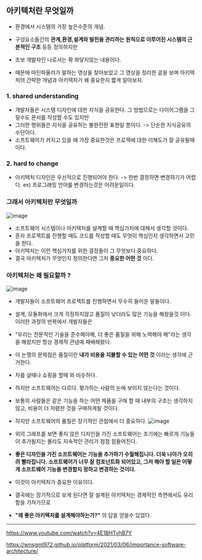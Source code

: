 ## 아키텍처란 무엇일까 
  * 환경에서 시스템의 가장 높은수준의 개념.
  * 구성요소들간의 __관계,환경,설계와 발전을 관리하는 원칙으로 이루어진 시스템의 근본적인 구조__ 등등 정의하지만

* 초보 개발자인 나로서는 확 와닿지않는 내용이다. 
* 때문에 마틴파울러가 말하는 영상을 찾아보았고 그 영상을 정리한 글을 보며 아키텍처의 간략한 개념과 아키텍처가 왜 중요한지 짧게 알아보자.

### 1. shared understanding
* 개발자들은 시스템 디자인에 대한 지식을 공유한다. 그 방법으로는 다이어그램을 그릴수도 문서를 작성할 수도 있지만
* 그러한 행위들은 지식을 공유하는 불완전한 표현일 뿐이다. -> 단순한 지식공유의 수단이다.
* 소프트웨어가 커지고 있을 때 가장 중요한것은 프로젝에 대한 이해도가 잘 공유될때 이다.

### 2. hard to change
* 아키텍처 디자인은 우선적으로 진행되어야 한다. -> 한번 결정하면 변경하기가 어렵다. ex) 프로그래밍 언어를 변경하는것은 어려운일이다.

### 그래서 아키텍처란 무엇일까
![image](https://user-images.githubusercontent.com/108817236/223921613-06bbaa89-1e6e-4722-8863-34c4cf6d3ece.png)

*  소프트웨어 시스템이나 아키텍처를 설계할 때 핵심가치에 대해서 생각할 것이다.
*  혼자 프로젝트를 진행할 때도 코드를 작성할 때도 무엇이 핵심인지 생각하면서 고민을 한다.
*  아키텍처는 이런 핵심가치를 위한 결정들이 그 무엇보다 중요하다.
*  결국 아키텍처가 무엇인지 정의한다면 그저 __중요한 어떤 것__ 이다.

### 아키텍처는 왜 필요할까 ?
![image](https://user-images.githubusercontent.com/108817236/224221088-8ae48570-b473-4d3e-99cd-059b8f4a7825.png)

* 개발자들이 소프트웨어 프로젝트를 진행하면서 무수히 들어온 말들이다.
* 설계, 모듈화에서 크게 걱정하지않고 품질이 낮더라도 많은 기능을 해왔을것 이다. 이러한 과정의 반복에서 개발자들은
* "우리는 전문적인 기술을 준수해야해, 더 좋은 품질을 위해 노력해야 해"라는 생각을 해왔지만 항상 경제적 관념에 패배해왔다.
* 이 논쟁의 문제점은 품질이란 __내가 비용을 지불할 수 있는 어떤 것__ 이라는 생각에 근거한다.

* 차를 살때나 쇼핑을 할때 와 비슷하다.

* 하지만 소프트웨어는 다르다. 평가하는 사람의 눈에 보이지 않는다는 것이다.
* 보통의 사람들은 같은 기능을 하는 어떤 제품을 구매 할 때 내부의 구조는 생각하지 않고, 비용이 더 저렴한 것을 구매하게될 것이다.
* 하지만 소프트웨어의 품질은 장기적인 관점에서 더 중요하다.
 ![image](https://user-images.githubusercontent.com/108817236/224221986-a86d9bc4-6be6-47a8-903e-c3b345214e9a.png)

* 위의 그래프를 보면 좋지 않은 디자인을 가진 소프트웨어는 초기에는 빠르게 기능들이 추가될지는 몰라도 지속적인 관리가 점점 힘들어진다.
* __좋은 디자인을 가진 소프트웨어는 기능을 추가하기 수월해집니다. 더욱 나아가 오히려 빨라집니다. 소프트웨어가 너무 잘 컴포넌트화 되어있고, 그저 해야 할 일은 어떻게 소프트웨어 기능을 변경할지 정하고 변경하는 것이다.__
* 이것이 아키텍처가 중요한 이유이다.
* 결국에는 장기적으로 보게 된다면 잘 설계된 아키텍처는 경제적인 측면에서도 유리함을 가져가므로 
* __"왜 좋은 아키텍처를 설계해야하는가?"__ 의 답을 얻을수 있었다.
---
https://www.youtube.com/watch?v=4E1BHTvhB7Y

https://wnsgml972.github.io/platform/2021/03/06/importance-software-architecture/
